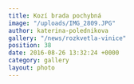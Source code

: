 ```yaml
---
title: Kozí brada pochybná
image: "/uploads/IMG_2809.JPG"
author: katerina-polednikova
gallery: "/news/rozkvetla-vinice"
position: 38
date: 2016-08-26 13:32:24 +0000
category: gallery
layout: photo
---
```

